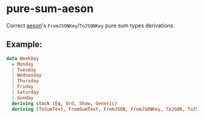 # pure-sum-aeson

Correct [aeson](https://hackage.haskell.org/package/aeson)'s
`FromJSONKey`/`ToJSONKey` pure sum types derivations.

## Example:

```haskell
data WeekDay
  = Monday
  | Tuesday
  | Wednesday
  | Thursday
  | Friday
  | Saturday
  | Sunday
  deriving stock (Eq, Ord, Show, Generic)
  deriving (ToSumText, FromSumText, FromJSON, FromJSONKey, ToJSON, ToJSONKey) via (PureSum WeekDay)
```
